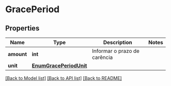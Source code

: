 # GracePeriod

## Properties
Name | Type | Description | Notes
------------ | ------------- | ------------- | -------------
**amount** | **int** | Informar o prazo de carência | 
**unit** | [**EnumGracePeriodUnit**](EnumGracePeriodUnit.md) |  | 

[[Back to Model list]](../README.md#documentation-for-models) [[Back to API list]](../README.md#documentation-for-api-endpoints) [[Back to README]](../README.md)

